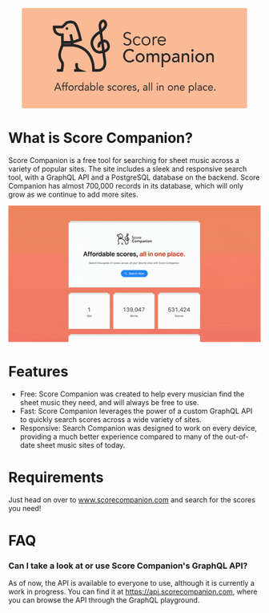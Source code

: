 <a href="https://www.scorecompanion.com">
<p align='center'>
  <img src='readme/logo-tagline-wide.png' width='450' height='200' />
</p>
  </a>

# What is Score Companion?
Score Companion is a free tool for searching for sheet music across a variety of popular sites. The site includes a sleek and responsive search tool, with a GraphQL API and a PostgreSQL database on the backend. Score Companion has almost 700,000 records in its database, which will only grow as we continue to add more sites.

<p align='center'>
  <img src='readme/showcase.gif' />
</p>

# Features
  - Free: Score Companion was created to help every musician find the sheet music they need, and will always be free to use.
  - Fast: Score Companion leverages the power of a custom GraphQL API to quickly search scores across a wide variety of sites.
  - Responsive: Search Companion was designed to work on every device, providing a much better experience compared to many of the out-of-date sheet music sites of today.
  
# Requirements
Just head on over to www.scorecompanion.com and search for the scores you need!

# FAQ
### Can I take a look at or use Score Companion's GraphQL API?
As of now, the API is available to everyone to use, although it is currently a work in progress. You can find it at https://api.scorecompanion.com, where you can browse the API through the GraphQL playground.
